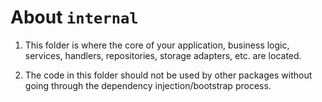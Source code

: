 # About `internal`

1. This folder is where the core of your application, business logic, services, handlers, repositories, storage adapters, etc. are located.

2. The code in this folder should not be used by other packages without going through the dependency injection/bootstrap process.